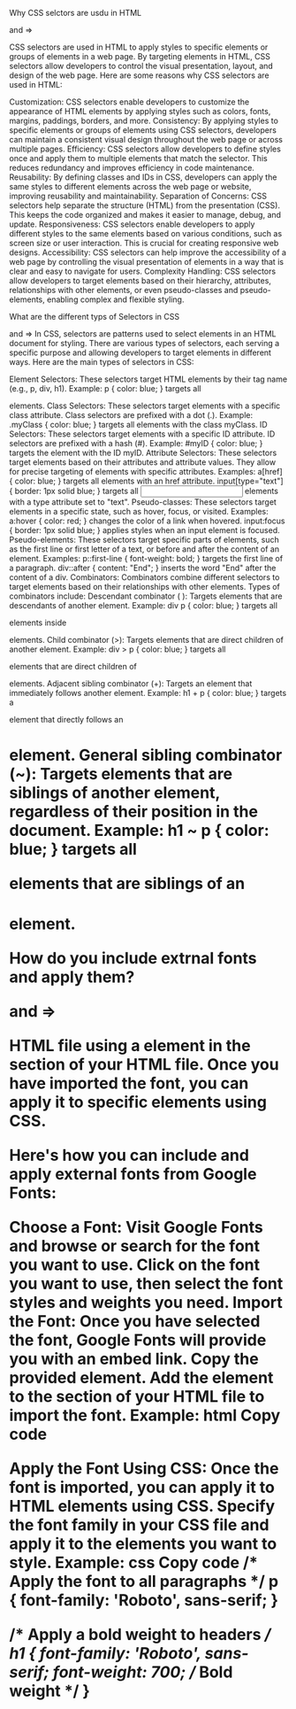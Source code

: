 <!-- question 1 -->

Why CSS selctors are usdu in HTML

and =>

CSS selectors are used in HTML to apply styles to specific elements or groups of elements in a web page. By targeting elements in HTML, CSS selectors allow developers to control the visual presentation, layout, and design of the web page. Here are some reasons why CSS selectors are used in HTML:

Customization:
CSS selectors enable developers to customize the appearance of HTML elements by applying styles such as colors, fonts, margins, paddings, borders, and more.
Consistency:
By applying styles to specific elements or groups of elements using CSS selectors, developers can maintain a consistent visual design throughout the web page or across multiple pages.
Efficiency:
CSS selectors allow developers to define styles once and apply them to multiple elements that match the selector. This reduces redundancy and improves efficiency in code maintenance.
Reusability:
By defining classes and IDs in CSS, developers can apply the same styles to different elements across the web page or website, improving reusability and maintainability.
Separation of Concerns:
CSS selectors help separate the structure (HTML) from the presentation (CSS). This keeps the code organized and makes it easier to manage, debug, and update.
Responsiveness:
CSS selectors enable developers to apply different styles to the same elements based on various conditions, such as screen size or user interaction. This is crucial for creating responsive web designs.
Accessibility:
CSS selectors can help improve the accessibility of a web page by controlling the visual presentation of elements in a way that is clear and easy to navigate for users.
Complexity Handling:
CSS selectors allow developers to target elements based on their hierarchy, attributes, relationships with other elements, or even pseudo-classes and pseudo-elements, enabling complex and flexible styling.



<!-- question 2 -->

What are the different typs of Selectors in CSS

and => 
In CSS, selectors are patterns used to select elements in an HTML document for styling. There are various types of selectors, each serving a specific purpose and allowing developers to target elements in different ways. Here are the main types of selectors in CSS:

Element Selectors:
These selectors target HTML elements by their tag name (e.g., p, div, h1).
Example: p { color: blue; } targets all <p> elements.
Class Selectors:
These selectors target elements with a specific class attribute.
Class selectors are prefixed with a dot (.).
Example: .myClass { color: blue; } targets all elements with the class myClass.
ID Selectors:
These selectors target elements with a specific ID attribute.
ID selectors are prefixed with a hash (#).
Example: #myID { color: blue; } targets the element with the ID myID.
Attribute Selectors:
These selectors target elements based on their attributes and attribute values.
They allow for precise targeting of elements with specific attributes.
Examples:
a[href] { color: blue; } targets all <a> elements with an href attribute.
input[type="text"] { border: 1px solid blue; } targets all <input> elements with a type attribute set to "text".
Pseudo-classes:
These selectors target elements in a specific state, such as hover, focus, or visited.
Examples:
a:hover { color: red; } changes the color of a link when hovered.
input:focus { border: 1px solid blue; } applies styles when an input element is focused.
Pseudo-elements:
These selectors target specific parts of elements, such as the first line or first letter of a text, or before and after the content of an element.
Examples:
p::first-line { font-weight: bold; } targets the first line of a paragraph.
div::after { content: "End"; } inserts the word "End" after the content of a div.
Combinators:
Combinators combine different selectors to target elements based on their relationships with other elements.
Types of combinators include:
Descendant combinator ( ): Targets elements that are descendants of another element.
Example: div p { color: blue; } targets all <p> elements inside <div> elements.
Child combinator (>): Targets elements that are direct children of another element.
Example: div > p { color: blue; } targets all <p> elements that are direct children of <div> elements.
Adjacent sibling combinator (+): Targets an element that immediately follows another element.
Example: h1 + p { color: blue; } targets a <p> element that directly follows an <h1> element.
General sibling combinator (~): Targets elements that are siblings of another element, regardless of their position in the document.
Example: h1 ~ p { color: blue; } targets all <p> elements that are siblings of an <h1> element.


<!-- question 3 -->

How do you include extrnal fonts and apply them?

and => 

HTML file using a <link> element in the <head> section of your HTML file. Once you have imported the font, you can apply it to specific elements using CSS.

Here's how you can include and apply external fonts from Google Fonts:

Choose a Font:
Visit Google Fonts and browse or search for the font you want to use.
Click on the font you want to use, then select the font styles and weights you need.
Import the Font:
Once you have selected the font, Google Fonts will provide you with an embed link. Copy the provided <link> element.
Add the <link> element to the <head> section of your HTML file to import the font.
Example:
html
Copy code
<head>
    <link rel="stylesheet" href="https://fonts.googleapis.com/css2?family=Roboto:wght@400;700&display=swap">
</head>
Apply the Font Using CSS:
Once the font is imported, you can apply it to HTML elements using CSS.
Specify the font family in your CSS file and apply it to the elements you want to style.
Example:
css
Copy code
/* Apply the font to all paragraphs */
p {
    font-family: 'Roboto', sans-serif;
}

/* Apply a bold weight to headers */
h1 {
    font-family: 'Roboto', sans-serif;
    font-weight: 700; /* Bold weight */
}